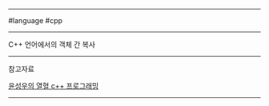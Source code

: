 
---

#language #cpp

---

C++ 언어에서의 객체 간 복사

---

참고자료

[윤성우의 열혈 c++ 프로그래밍](https://product.kyobobook.co.kr/detail/S000001589147)

---
